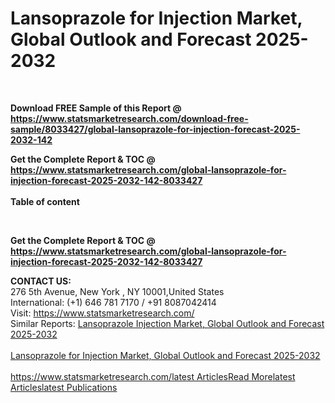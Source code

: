 <h1>Lansoprazole for Injection Market, Global Outlook and Forecast 2025-2032</h1><br/><p><strong>Download FREE Sample of this Report @ <a href="https://www.statsmarketresearch.com/download-free-sample/8033427/global-lansoprazole-for-injection-forecast-2025-2032-142">https://www.statsmarketresearch.com/download-free-sample/8033427/global-lansoprazole-for-injection-forecast-2025-2032-142</a></strong></p><div><b>Get the Complete Report & TOC @ <a href="https://www.statsmarketresearch.com/global-lansoprazole-for-injection-forecast-2025-2032-142-8033427">https://www.statsmarketresearch.com/global-lansoprazole-for-injection-forecast-2025-2032-142-8033427</a></b></div><br><b>Table of content</b><p><br><div><b>Get the Complete Report & TOC @ <a href="https://www.statsmarketresearch.com/global-lansoprazole-for-injection-forecast-2025-2032-142-8033427">https://www.statsmarketresearch.com/global-lansoprazole-for-injection-forecast-2025-2032-142-8033427</a></b></div></p> <b>CONTACT US:</b><br>276 5th Avenue, New York , NY 10001,United States<br>International: (+1) 646 781 7170 / +91 8087042414<br>Visit: <a href="https://www.statsmarketresearch.com/">https://www.statsmarketresearch.com/</a><br>Similar Reports: <a href="https://www.statsmarketresearch.com/global-lansoprazole-for-injection-forecast-2025-2032-142-8033427">Lansoprazole Injection Market, Global Outlook and Forecast 2025-2032</a><br/><br/><a href="https://www.statsmarketresearch.com/global-lansoprazole-for-injection-forecast-2025-2032-142-8033427">Lansoprazole for Injection Market, Global Outlook and Forecast 2025-2032</a><br/><br/><a href="https://gyeongbokgung.com">https://www.statsmarketresearch.com/</a><a href="https://hallyeomaritime.com">latest Articles</a><a href="https://jingwansa.com">Read More</a><a href=https://nguoiviet.jp/">latest Articles</a><a href="https://www.intelmarketresearch.com/">latest Publications</a>